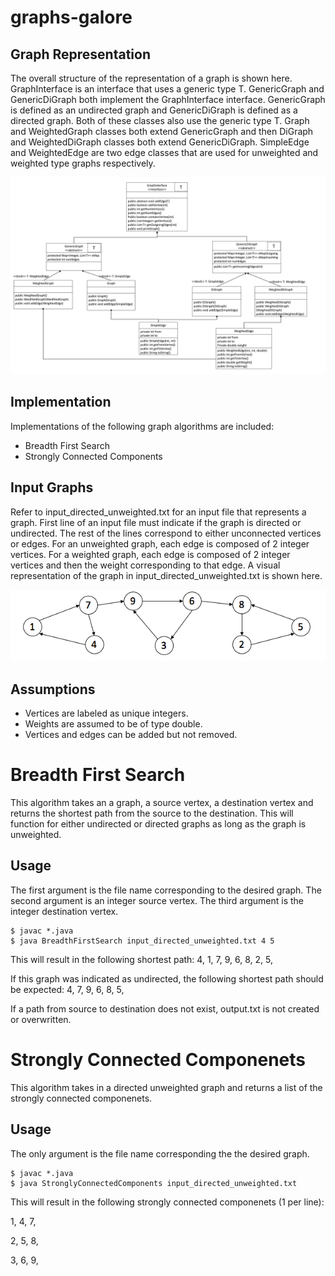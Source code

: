 
# graphs-galore

## Graph Representation

The overall structure of the representation of a graph is shown here. GraphInterface is an interface that uses a generic type T. GenericGraph and GenericDiGraph both implement the GraphInterface interface. GenericGraph is defined as an undirected graph and GenericDiGraph is defined as a directed graph. Both of these classes also use the generic type T. Graph and WeightedGraph classes both extend GenericGraph and then DiGraph and WeightedDiGraph classes both extend GenericDiGraph. SimpleEdge and WeightedEdge are two edge classes that are used for unweighted and weighted type graphs respectively.

![graphsUML](images/graphsUML.png)

## Implementation

Implementations of the following graph algorithms are included:

- Breadth First Search
- Strongly Connected Components

## Input Graphs

Refer to input_directed_unweighted.txt for an input file that represents a graph. First line of an input file must indicate if the graph is directed or undirected. The rest of the lines correspond to either unconnected vertices or edges. For an unweighted graph, each edge is composed of 2 integer vertices. For a weighted graph, each edge is composed of 2 integer vertices and then the weight corresponding to that edge. A visual representation of the graph in input_directed_unweighted.txt is shown here.

![nput_directed_unweighted](images/input_directed_unweighted.png)

## Assumptions

- Vertices are labeled as unique integers.
- Weights are assumed to be of type double.
- Vertices and edges can be added but not removed.

# Breadth First Search

This algorithm takes an a graph, a source vertex, a destination vertex and returns the shortest path from the source to the destination. This will function for either undirected or directed graphs as long as the graph is unweighted.

## Usage

The first argument is the file name corresponding to the desired graph. The second argument is an integer source vertex. The third argument is the integer destination vertex.
```
$ javac *.java
$ java BreadthFirstSearch input_directed_unweighted.txt 4 5
```

This will result in the following shortest path:
4, 1, 7, 9, 6, 8, 2, 5,

If this graph was indicated as undirected, the following shortest path should be expected:
4, 7, 9, 6, 8, 5, 

If a path from source to destination does not exist, output.txt is not created or overwritten.

# Strongly Connected Componenets

This algorithm takes in a directed unweighted graph and returns a list of the strongly connected componenets.

## Usage

The only argument is the file name corresponding the the desired graph.
```
$ javac *.java
$ java StronglyConnectedComponents input_directed_unweighted.txt
```
This will result in the following strongly connected componenets (1 per line):

1, 4, 7, 

2, 5, 8, 

3, 6, 9, 
